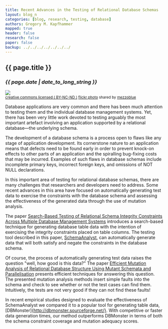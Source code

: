 ```yaml
---
title: Recent Advances in the Testing of Relational Database Schemas 
layout: blog_n
categories: [blog, research, testing, database]
authors: Gregory M. Kapfhammer
mapped: true 
header: false 
research: false 
paper: false
backup: ../../../../../../../
---
```


## {{ page.title }}
### <em>{{ page.date | date_to_long_string }}</em>

<a title="Iron Gate, missing Fleur de Lis" href="http://flickr.com/photos/mezzoblue/42717172"><img class="img-responsive-tight" src="https://farm1.staticflickr.com/22/42717172_1d50d09993_z.jpg?zz=1" /></a><br /><small><a href="http://creativecommons.org/licenses/by-nc-nd/2.0/">creative commons licensed ( BY-NC-ND )</a> <a title="Iron Gate, missing Fleur de Lis" href="http://flickr.com/photos/mezzoblue/42717172">flickr photo</a> shared by <a href="http://flickr.com/people/mezzoblue">mezzoblue</a></small>

Database applications are very common and there has been much attention to testing them and the individual database
management systems. Yet, there has been very little work devoted to testing arguably the most important artefact
involving an application supported by a relational database&mdash;the underlying schema. 

The development of a database schema is a process open to flaws like any stage of application development. Its
cornerstone nature to an application means that defects need to be found early in order to prevent knock-on effects to
other parts of an application and the spiralling bug-fixing costs that may be incurred. Examples of such flaws in
database schemas include incomplete primary keys, incorrect foreign keys, and omissions of NOT NULL declarations. 

In this important area of testing for relational database schemas, there are many challenges that researchers and
developers need to address. Some recent advances in this area have focused on automatically generating test data to
exercise the constraints with the database schema and assessing the effectiveness of the generated data through the use
of mutation analysis. 

The paper [Search-Based Testing of Relational Schema Integrity Constraints Across Multiple Database Management
Systems]({{site.baseurl}}research/papers/Paper-ICST2013/) introduces a search-based technique for generating database
table data with the intention of exercising the integrity constraints placed on table columns. The testing tool
described in this paper, [SchemaAnalyst](http://schemaalayst.org/), can automatically generate data that will both
satisfy and negate the constraints in the database schema.

Of course, the process of automatically generating test data raises the question "well, how good is this data?" The
paper [Efficient Mutation Analysis of Relational Database Structure Using Mutant Schemata and
Parallelisation]({{site.baseurl}}research/papers/Paper-Mutation2013) presents efficient techniques for answering this
question.  The presented mutation analysis methods insert simple faults into the schema and check to see whether or not
the test cases can find them.  Intuitively, the tests are not very good if they can not find these faults!

In recent empirical studies designed to evaluate the effectiveness of SchemaAnalyst we compared it to a popular tool for
generating table data, [DBMonster]{http://dbmonster.sourceforge.net/}. With competitive or faster data generation times,
our method outperforms DBMonster in terms of both the schema constraint coverage and mutation adequacy scores.

